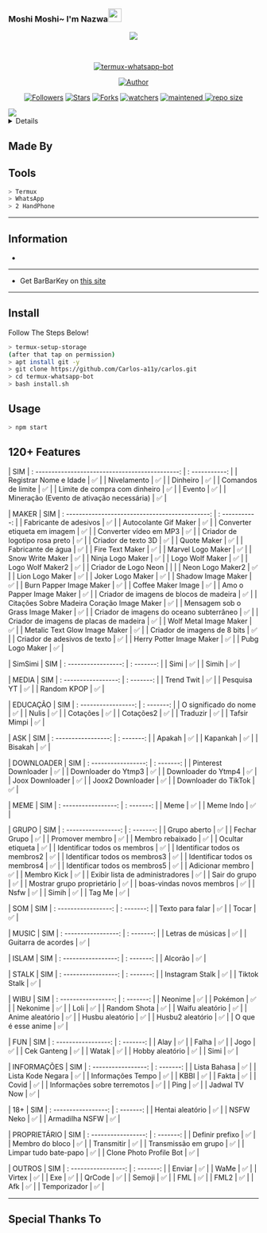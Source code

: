 ### Moshi Moshi~ I'm Nazwa<img src="https://github.com/TheDudeThatCode/TheDudeThatCode/blob/master/Assets/Hi.gif" width="27px">
<p align="center">
<a href="https://github.com/NazwaS"><img src="https://github.com/Carlos-a11y/carlos.git"></a>
</p>
<br>



<p align="center">
<a href="#"><img title="termux-whatsapp-bot" src="https://img.shields.io/badge/-TERMUX--WHATSAPP--BOT-green?colorA=%23ff0000&colorB=%23017e40&style=for-the-badge"></a>
</p>
<p align="center">
<a href="https://github.com/NazwaS"><img title="Author" src="https://img.shields.io/badge/AUTHOR-NAZWAS-orange?style=for-the-badge&logo=github"></a>
</p>
<p align="center">
    <a href="https://github.com/NazwaS/followers"><img title="Followers" src="https://img.shields.io/github/followers/NazwaS?style=flat-square"></a>
    <a href="https://github.com/NazwaS/termux-whatsapp-bot/stargazers"><img title="Stars" src="https://img.shields.io/github/stars/NazwaS/termux-whatsapp-bot?style=flat-square"></a>
    <a href="https://github.com/NazwaS/termux-whatsapp-bot/network/members"><img title="Forks" src="https://img.shields.io/github/forks/NazwaS/termux-whatsapp-bot?style=flat-square"></a>
    <a href="https://github.com/NazwaS/termux-whatsapp-bot/watchers"><img title="watchers" src="https://img.shields.io/github/watchers/NazwaS/termux-whatsapp-bot?style=flat-square"></a>
    <a href="#"><img title="maintened" src="https://img.shields.io/badge/maintained%3F-yes-green.svg?style=flat">
    <a href="#"><img title="repo size" src="https://img.shields.io/github/repo-size/NazwaS/termux-whatsapp-bot?style=flat-square">
</p>

<img src="https://media4.giphy.com/media/qLFKvOpoS1N7ts7xO8/giphy.gif">
<details>

<summary>🍙 Help me!</summary>

* [Saweria](https://saweria.co/nazwas)
* [Trakteer](https://trakteer.id/NazwaS)
</details>

## Made By

<p align="center">

</p>

## Tools

```bash
> Termux
> WhatsApp
> 2 HandPhone
```

---

## Information
- 

---

- Get BarBarKey on [this site](https://mhankbarbar.tech)

---

## Install
Follow The Steps Below!

```bash
> termux-setup-storage
(after that tap on permission)
> apt install git -y
> git clone https://github.com/Carlos-a11y/carlos.git
> cd termux-whatsapp-bot
> bash install.sh
```

## Usage

```bash
> npm start
```

## 120+ Features

| SIM
| : ---------------------------------------------: | : -----------: |
| Registrar Nome e Idade | ✅ |
| Nivelamento | ✅ |
| Dinheiro | ✅ |
| Comandos de limite | ✅ |
| Limite de compra com dinheiro | ✅ |
| Evento | ✅ |
| Mineração (Evento de ativação necessária) | ✅ |


| MAKER | SIM
| : ---------------------------------------------: | : -----------: |
| Fabricante de adesivos | ✅ |
| Autocolante Gif Maker | ✅ |
| Converter etiqueta em imagem | ✅ |
| Converter vídeo em MP3 | ✅ |
| Criador de logotipo rosa preto | ✅ |
| Criador de texto 3D | ✅ |
| Quote Maker | ✅ |
| Fabricante de água | ✅ |
| Fire Text Maker | ✅ |
| Marvel Logo Maker | ✅ |
| Snow Write Maker | ✅ |
| Ninja Logo Maker | ✅ |
| Logo Wolf Maker | ✅ |
| Logo Wolf Maker2 | ✅ |
| Criador de Logo Neon | | |
| Neon Logo Maker2 | ✅ |
| Lion Logo Maker | ✅ |
| Joker Logo Maker | ✅ |
| Shadow Image Maker | ✅ |
| Burn Papper Image Maker | ✅ |
| Coffee Maker Image | ✅ |
| Amo o Papper Image Maker | ✅ |
| Criador de imagens de blocos de madeira | ✅ |
| Citações Sobre Madeira Coração Image Maker | ✅ |
| Mensagem sob o Grass Image Maker | ✅ |
| Criador de imagens do oceano subterrâneo | ✅ |
| Criador de imagens de placas de madeira | ✅ |
| Wolf Metal Image Maker | ✅ |
| Metalic Text Glow Image Maker | ✅ |
| Criador de imagens de 8 bits | ✅ |
| Criador de adesivos de texto | ✅ |
| Herry Potter Image Maker | ✅ |
| Pubg Logo Maker | ✅ |


| SimSimi | SIM
| : -----------------: | : -------: |
| Simi | ✅ |
| Simih | ✅ |

| MEDIA | SIM
| : -----------------: | : -------: |
| Trend Twit | ✅ |
| Pesquisa YT | ✅ |
| Random KPOP | ✅ |

| EDUCAÇÃO | SIM
| : -----------------: | : -------: |
| O significado do nome | ✅ |
| Nulis | ✅ |
| Cotações | ✅ |
| Cotações2 | ✅ |
| Traduzir | ✅ |
| Tafsir Mimpi | ✅ |

| ASK | SIM
| : -----------------: | : -------: |
| Apakah | ✅ |
| Kapankah | ✅ |
| Bisakah | ✅ |

| DOWNLOADER | SIM
| : -----------------: | : -------: |
| Pinterest Downloader | ✅ |
| Downloader do Ytmp3 | ✅ |
| Downloader do Ytmp4 | ✅ |
| Joox Downloader | ✅ |
| Joox2 Downloader | ✅ |
| Downloader do TikTok | ✅ |

| MEME | SIM
| : -----------------: | : -------: |
| Meme | ✅ |
| Meme Indo | ✅ |

| GRUPO | SIM
| : -----------------: | : -------: |
| Grupo aberto | ✅ |
| Fechar Grupo | ✅ |
| Promover membro | ✅ |
| Membro rebaixado | ✅ |
| Ocultar etiqueta | ✅ |
| Identificar todos os membros | ✅ |
| Identificar todos os membros2 | ✅ |
| Identificar todos os membros3 | ✅ |
| Identificar todos os membros4 | ✅ |
| Identificar todos os membros5 | ✅ |
| Adicionar membro | ✅ |
| Membro Kick | ✅ |
| Exibir lista de administradores | ✅ |
| Sair do grupo | ✅ |
| Mostrar grupo proprietário | ✅ |
| boas-vindas novos membros | ✅ |
| Nsfw | ✅ |
| Simih | ✅ |
| Tag Me | ✅ |

| SOM | SIM
| : -----------------: | : -------: |
| Texto para falar | ✅ |
| Tocar | ✅ |

| MUSIC | SIM
| : -----------------: | : -------: |
| Letras de músicas | ✅ |
| Guitarra de acordes | ✅ |

| ISLAM | SIM
| : -----------------: | : -------: |
| Alcorão | ✅ |

| STALK | SIM
| : -----------------: | : -------: |
| Instagram Stalk | ✅ |
| Tiktok Stalk | ✅ |

| WIBU | SIM
| : -----------------: | : -------: |
| Neonime | ✅ |
| Pokémon | ✅ |
| Nekonime | ✅ |
| Loli | ✅ |
| Random Shota | ✅ |
| Waifu aleatório | ✅ |
| Anime aleatório | ✅ |
| Husbu aleatório | ✅ |
| Husbu2 aleatório | ✅ |
| O que é esse anime | ✅ |

| FUN | SIM
| : -----------------: | : -------: |
| Alay | ✅ |
| Falha | ✅ |
| Jogo | ✅ |
| Cek Ganteng | ✅ |
| Watak | ✅ |
| Hobby aleatório | ✅ |
| Simi | ✅ |

| INFORMAÇÕES | SIM
| : -----------------: | : -------: |
| Lista Bahasa | ✅ |
| Lista Kode Negara | ✅ |
| Informações Tempo | ✅ |
| KBBI | ✅ |
| Fakta | ✅ |
| Covid | ✅ |
| Informações sobre terremotos | ✅ |
| Ping | ✅ |
| Jadwal TV Now | ✅ |

| 18+ | SIM
| : -----------------: | : -------: |
| Hentai aleatório | ✅ |
| NSFW Neko | ✅ |
| Armadilha NSFW | ✅ |

| PROPRIETÁRIO | SIM
| : -----------------: | : -------: |
| Definir prefixo | ✅ |
| Membro do bloco | ✅ |
| Transmitir | ✅ |
| Transmissão em grupo | ✅ |
| Limpar tudo bate-papo | ✅ |
| Clone Photo Profile Bot | ✅ |

| OUTROS | SIM
| : -----------------: | : -------: |
| Enviar | ✅ |
| WaMe | ✅ |
| Virtex | ✅ |
| Exe | ✅ |
| QrCode | ✅ |
| Semoji | ✅ |
| FML | ✅ |
| FML2 | ✅ |
| Afk | ✅ |
| Temporizador | ✅ |

---

## Special Thanks To
